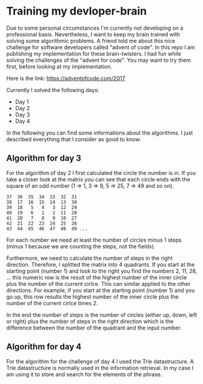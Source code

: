 Training my devloper-brain
==========================

Due to some personal circumstances I'm currently not developing on a professional basis. Nevertheless, I want to keep my brain trained with solving some algorithmic problems. A friend told me about this nice challenge for software developers called "advent of code". In this repo I am publishing my implementation for these brain-twisters. I had fun while solving the challenges of the "advent for code". You may want to try them first, before looking at my implementation.

Here is the link: https://adventofcode.com/2017

Currently I solved the following days:
* Day 1
* Day 2
* Day 3
* Day 4

In the following you can find some informations about the algorithms. I just described everything that I consider as good to know.

Algorithm for day 3
-------------------

For the algorithm of day 2 I first calculated the circle the number is in. If you take a closer look at the matrix you can see that each circle ends with the square of an odd number (1 => 1, 3 => 9, 5 => 25, 7 => 49 and so on).

```
37  36  35  34  33  32  31
38  17  16  15  14  13  30
39  18   5   4   3  12  29
40  19   6   1   2  11  28
41  20   7   8   9  10  27
42  21  22  23  24  25  26
43  44  45  46  47  48  49 ...
```


For each number we need at least the number of circles minus 1 steps (minus 1 because we are counting the steps, not the fields).

Furthermore, we need to calculate the number of steps in the right direction. Therefore, I splitted the matrix into 4 quadrants. If you start at the starting point (number 1) and look to the right you find the numbers 2, 11, 28, ... this numeric row is the result of the highest number of the inner circle plus the number of the current cirlce. This can similar applied to the other directions. For example, if you start at the starting point (number 1) and you go up, this row results the highest number of the inner circle plus the number of the current cirlce times 2.

In the end the number of steps is the number of circles (either up, down, left or right) plus the number of steps in the right direction which is the difference between the number of the quadrant and the input number.

Algorithm for day 4
-------------------

For the algorithm for the challenge of day 4 I used the Trie datastructure. A Trie datastructure is normally used in the information retrieval. In my case I am using it to store and search for the elements of the phrase.
